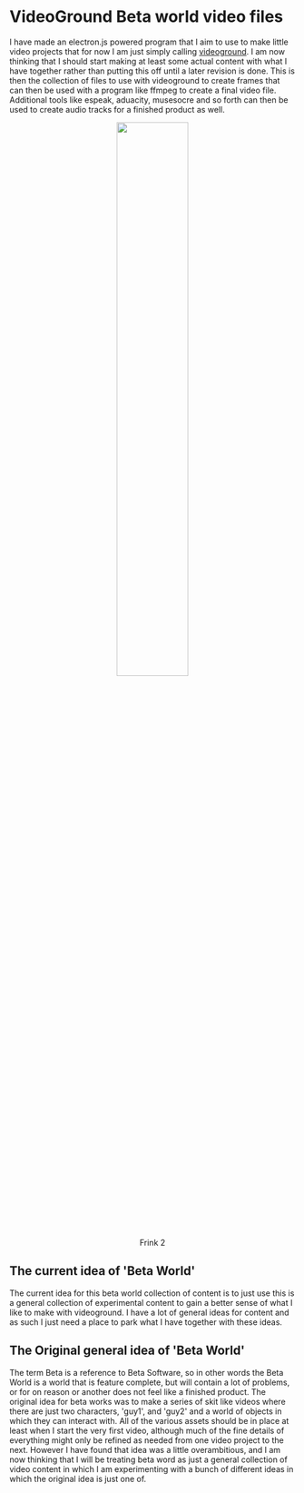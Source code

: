 # VideoGround Beta world video files

I have made an electron.js powered program that I aim to use to make little video projects that for now I am just simply calling [videoground](https://github.com/dustinpfister/videoground). I am now thinking that I should start making at least some actual content with what I have together rather than putting this off until a later revision is done. This is then the collection of files to use with videoground to create frames that can then be used with a program like ffmpeg to create a final video file. Additional tools like espeak, aduacity, musesocre and so forth can then be used to create audio tracks for a finished product as well.


<div align="center">
    <a href="https://www.youtube.com/watch?v=XVToFw-pdK4">
        <img src="https://img.youtube.com/vi/XVToFw-pdK4/0.jpg" style="width:50%;">
    </a><br>
    <p>
        Frink 2
    </p>
</div>

## The current idea of 'Beta World'

The current idea for this beta world collection of content is to just use this is a general collection of experimental content to gain a better sense of what I like to make with videoground. I have a lot of general ideas for content and as such I just need a place to park what I have together with these ideas.

## The Original general idea of 'Beta World'

The term Beta is a reference to Beta Software, so in other words the Beta World is a world that is feature complete, but will contain a lot of problems, or for on reason or another does not feel like a finished product. The original idea for beta works was to make a series of skit like videos where there are just two characters, 'guy1', and 'guy2' and a world of objects in which they can interact with. All of the various assets should be in place at least when I start the very first video, although much of the fine details of everything might only be refined as needed from one video project to the next. However I have found that idea was a little overambitious, and I am now thinking that I will be treating beta word as just a general collection of video content in which I am experimenting with a bunch of different ideas in which the original idea is just one of.


